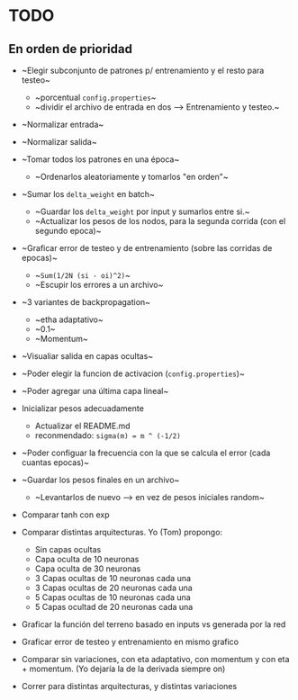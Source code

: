 # TODO
## En orden de prioridad

* ~Elegir subconjunto de patrones p/ entrenamiento y el resto para testeo~
  * ~porcentual `config.properties`~
  * ~dividir el archivo de entrada en dos --> Entrenamiento y testeo.~

* ~Normalizar entrada~
* ~Normalizar salida~

* ~Tomar todos los patrones en una época~
  * ~Ordenarlos aleatoriamente y tomarlos "en orden"~

* ~Sumar los `delta_weight` en batch~
  * ~Guardar los `delta_weight` por input y sumarlos entre si.~
  * ~Actualizar los pesos de los nodos, para la segunda corrida (con el segundo epoca)~

* ~Graficar error de testeo y de entrenamiento (sobre las corridas de epocas)~
  * ~`Sum(1/2N (si - oi)^2)`~
  * ~Escupir los errores a un archivo~

* ~3 variantes de backpropagation~
  * ~etha adaptativo~
  * ~0.1~
  * ~Momentum~

* ~Visualiar salida en capas ocultas~
* ~Poder elegir la funcion de activacion (`config.properties`)~
* ~Poder agregar una última capa lineal~

* Inicializar pesos adecuadamente
  * Actualizar el README.md
  *  reconmendado: `sigma(m) = m ^ (-1/2)`

* ~Poder configuar la frecuencia con la que se calcula el error (cada cuantas epocas)~

* ~Guardar los pesos finales en un archivo~
  * ~Levantarlos de nuevo --> en vez de pesos iniciales random~

* Comparar tanh con exp

* Comparar distintas arquitecturas. Yo (Tom) propongo:
  * Sin capas ocultas
  * Capa oculta de 10 neuronas
  * Capa oculta de 30 neuronas
  * 3 Capas ocultas de 10 neuronas cada una
  * 3 Capas ocultas de 20 neuronas cada una
  * 5 Capas ocultas de 10 neuronas cada una
  * 5 Capas ocultad de 20 neuronas cada una

* Graficar la función del terreno basado en inputs vs generada por la red

* Graficar error de testeo y entrenamiento en mismo grafico

* Comparar sin variaciones, con eta adaptativo, con momentum y con eta + momentum. (Yo dejaría la de la derivada siempre on)

* Correr para distintas arquitecturas, y distintas variaciones

